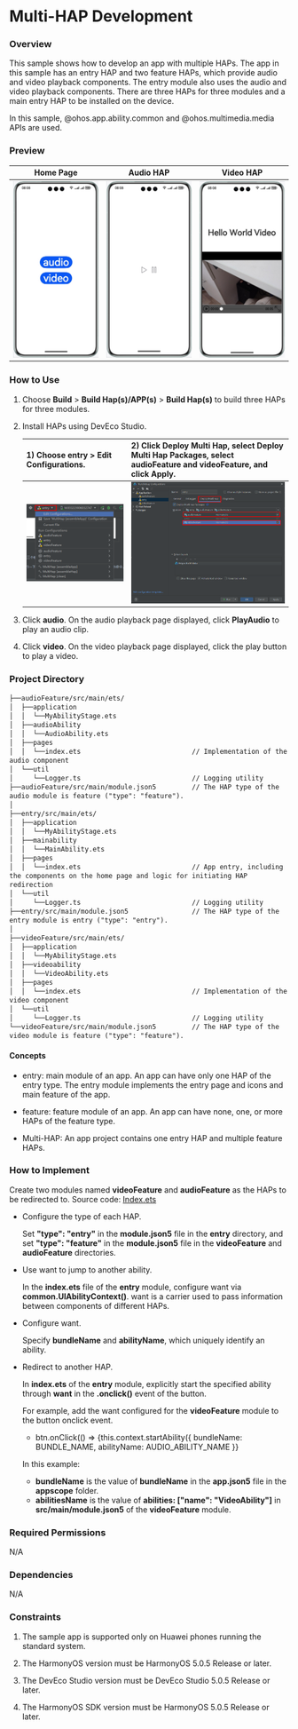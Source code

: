 
# Multi-HAP Development

### Overview

This sample shows how to develop an app with multiple HAPs. The app in this sample has an entry HAP and two feature HAPs, which provide audio and video playback components. The entry module also uses the audio and video playback components. There are three HAPs for three modules and a main entry HAP to be installed on the device.

In this sample, @ohos.app.ability.common and @ohos.multimedia.media APIs are used.

### Preview

| Home Page                              | Audio HAP                             | Video HAP                             |
|----------------------------------|------------------------------------|------------------------------------|
| ![](screenshots/device/home.png) | ![](screenshots/device/audio.png) | ![](screenshots/device/video.png) |

### How to Use

1. Choose **Build** > **Build Hap(s)/APP(s)** > **Build Hap(s)** to build three HAPs for three modules.

2. Install HAPs using DevEco Studio.

   | 1) Choose **entry** > **Edit Configurations**. | 2) Click **Deploy Multi Hap**, select **Deploy Multi Hap Packages**, select **audioFeature** and **videoFeature**, and click **Apply**. |
   | ---------------------------------------------- | ------------------------------------------------------------ |
   | ![Edit](screenshots/device/edit.png)           | ![deploy](screenshots/device/deploy.png)                     |
   
3. Click **audio**. On the audio playback page displayed, click **PlayAudio** to play an audio clip.

4. Click **video**. On the video playback page displayed, click the play button to play a video.

### Project Directory

```
├──audioFeature/src/main/ets/
│  ├──application
│  │  └──MyAbilityStage.ets
│  ├──audioAbility
│  │  └──AudioAbility.ets
│  ├──pages
│  │  └──index.ets                            // Implementation of the audio component
│  └──util
│     └──Logger.ts                            // Logging utility
├──audioFeature/src/main/module.json5         // The HAP type of the audio module is feature ("type": "feature").
│
├──entry/src/main/ets/
│  ├──application
│  │  └──MyAbilityStage.ets
│  ├──mainability
│  │  └──MainAbility.ets
│  ├──pages
│  │  └──index.ets                            // App entry, including the components on the home page and logic for initiating HAP redirection
│  └──util
│     └──Logger.ts                            // Logging utility
├──entry/src/main/module.json5                // The HAP type of the entry module is entry ("type": "entry").
│
├──videoFeature/src/main/ets/
│  ├──application
│  │  └──MyAbilityStage.ets
│  ├──videoability
│  │  └──VideoAbility.ets
│  ├──pages
│  │  └──index.ets                            // Implementation of the video component 
│  └──util
│     └──Logger.ts                            // Logging utility
└──videoFeature/src/main/module.json5         // The HAP type of the video module is feature ("type": "feature").
```

#### Concepts

- entry: main module of an app. An app can have only one HAP of the entry type. The entry module implements the entry page and icons and main feature of the app.

- feature: feature module of an app. An app can have none, one, or more HAPs of the feature type.

- Multi-HAP: An app project contains one entry HAP and multiple feature HAPs.


### How to Implement

Create two modules named **videoFeature** and **audioFeature** as the HAPs to be redirected to. Source code: [Index.ets](entry/src/main/ets/pages/Index.ets)
* Configure the type of each HAP. 

  Set **"type": "entry"** in the **module.json5** file in the **entry** directory, and set **"type": "feature"** in the **module.json5** file in the **videoFeature** and **audioFeature** directories.

* Use want to jump to another ability. 

  In the **index.ets** file of the **entry** module, configure want via **common.UIAbilityContext()**. want is a carrier used to pass information between components of different HAPs.

* Configure want. 

  Specify **bundleName** and **abilityName**, which uniquely identify an ability.

* Redirect to another HAP. 

  In **index.ets** of the **entry** module, explicitly start the specified ability through **want** in the **.onclick()** event of the button.

  For example, add the want configured for the **videoFeature** module to the button onclick event.

  * btn.onClick(() => {this.context.startAbility({
      bundleName: BUNDLE_NAME,
      abilityName: AUDIO_ABILITY_NAME
      }}

  In this example:

  - **bundleName** is the value of **bundleName** in the **app.json5** file in the **appscope** folder.
  - **abilitiesName** is the value of **abilities: ["name": "VideoAbility"]** in **src/main/module.json5** of the **videoFeature** module.

### Required Permissions

N/A

### Dependencies

N/A

### Constraints

1. The sample app is supported only on Huawei phones running the standard system.

2. The HarmonyOS version must be HarmonyOS 5.0.5 Release or later.

3. The DevEco Studio version must be DevEco Studio 5.0.5 Release or later.

4. The HarmonyOS SDK version must be HarmonyOS 5.0.5 Release or later.

